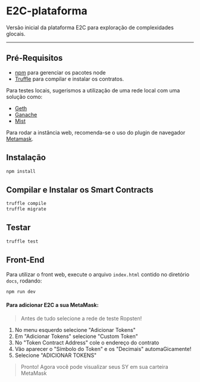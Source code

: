 # E2C-plataforma

Versão inicial da plataforma E2C para exploração de complexidades glocais.

---

## Pré-Requisitos

- [npm](https://www.npmjs.com/) para gerenciar os pacotes node
- [Truffle](https://truffleframework.com/) para compilar e instalar os contratos.

Para testes locais, sugerismos a utilização de uma rede local com uma solução como:

- [Geth](https://github.com/ethereum/go-ethereum/wiki/geth)
- [Ganache](https://truffleframework.com/ganache)
- [Mist](https://github.com/ethereum/mist)

Para rodar a instância web, recomenda-se o uso do plugin de navegador [Metamask](https://metamask.io/).

## Instalação

```bash
npm install
```

## Compilar e Instalar os Smart Contracts

```bash
truffle compile
truffle migrate
```

## Testar

```bash
truffle test
```

## Front-End

Para utilizar o front web, execute o arquivo `index.html` contido no diretório `docs`, rodando:

```bash
npm run dev
```

#### Para adicionar E2C a sua MetaMask:

> Antes de tudo selecione a rede de teste Ropsten!

1. No menu esquerdo selecione "Adicionar Tokens"
2. Em "Adicionar Tokens" selecione "Custom Token"
3. No "Token Contract Address" cole o endereço do contrato
4. Vão aparecer o "Símbolo do Token" e os "Decimais" automaGicamente!
5. Selecione "ADICIONAR TOKENS"

> Pronto! Agora você pode visualizar seus SY em sua carteira MetaMask

